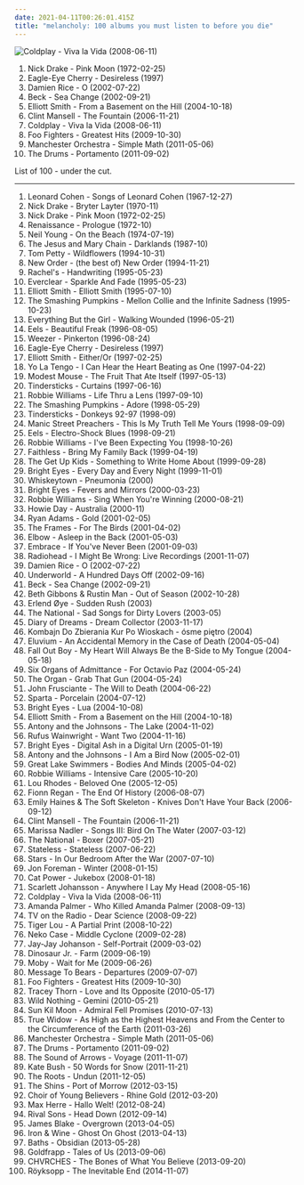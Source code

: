 ```yaml
---
date: 2021-04-11T00:26:01.415Z
title: "melancholy: 100 albums you must listen to before you die"
---
```

![Coldplay - Viva la Vida (2008-06-11)](http://coverartarchive.org/release/ae6f6141-57c8-4216-af1f-38950321571f/2071996976-500.jpg "Coldplay - Viva la Vida (2008-06-11)")
<ol class="albums">
<li data-cover="http://coverartarchive.org/release/2a274c12-8785-351a-9155-1d6d2dfde21c/23137783404-500.jpg" data-tags="folk, singer-songwriter" role="button">Nick Drake - Pink Moon (1972-02-25)</li>
<li data-cover="https://img.discogs.com/rCaNhr_34D521yNmbQrdiMBrlMw=/fit-in/600x595/filters:strip_icc():format(jpeg):mode_rgb():quality(90)/discogs-images/R-10436054-1497386385-2041.jpeg.jpg" data-tags="pop, 90s" role="button">Eagle-Eye Cherry - Desireless (1997)</li>
<li data-cover="https://img.discogs.com/ZQlQz6fBE2IohmkyyWgN2qBYtbw=/fit-in/150x150/filters:strip_icc():format(jpeg):mode_rgb():quality(90)/discogs-images/R-1222805-1202239031.jpeg.jpg" data-tags="acoustic, singer-songwriter, folk" role="button">Damien Rice - O (2002-07-22)</li>
<li data-cover="http://coverartarchive.org/release/09dc8894-bb52-4edd-a31b-e74e30753a44/7066111416-500.jpg" data-tags="singer-songwriter, acoustic, beck" role="button">Beck - Sea Change (2002-09-21)</li>
<li data-cover="http://coverartarchive.org/release/f01097d5-8a73-3585-8c62-3831a3bd0db6/16096949332-500.jpg" data-tags="singer-songwriter, indie" role="button">Elliott Smith - From a Basement on the Hill (2004-10-18)</li>
<li data-cover="http://coverartarchive.org/release/33abead4-3015-438f-9ea3-97f2cc5cb278/6074705469-500.jpg" data-tags="soundtrack" role="button">Clint Mansell - The Fountain (2006-11-21)</li>
<li data-cover="http://coverartarchive.org/release/ae6f6141-57c8-4216-af1f-38950321571f/2071996976-500.jpg" data-tags="alternative, britpop" role="button">Coldplay - Viva la Vida (2008-06-11)</li>
<li data-cover="http://coverartarchive.org/release/cd535e76-4821-4738-a1fc-bd835c6ff6bd/1941029803-500.jpg" data-tags="rock, alternative rock" role="button">Foo Fighters - Greatest Hits (2009-10-30)</li>
<li data-cover="http://coverartarchive.org/release/3282de09-0297-3a37-83f8-f2d5588da1ff/7897264083-500.jpg" data-tags="rock, alternative" role="button">Manchester Orchestra - Simple Math (2011-05-06)</li>
<li data-cover="http://coverartarchive.org/release/b6b21d16-021f-48fe-a575-c46320cf3107/28325780282-500.jpg" data-tags="indie pop, new wave" role="button">The Drums - Portamento (2011-09-02)</li>
</ol>
List of 100 - under the cut.
<!-- more -->

_________________

<ol class="albums">
<li data-cover="http://coverartarchive.org/release/4fd118e2-1298-3a33-b870-839e336472f3/20585904865-500.jpg" data-tags="folk, singer-songwriter" role="button">
Leonard Cohen - Songs of Leonard Cohen (1967-12-27)
</li>
<li data-cover="http://coverartarchive.org/release/93d4c2fa-6749-3820-88df-b1f6df8cf48b/11682519206-500.jpg" data-tags="folk, singer-songwriter" role="button">
Nick Drake - Bryter Layter (1970-11)
</li>
<li data-cover="http://coverartarchive.org/release/2a274c12-8785-351a-9155-1d6d2dfde21c/23137783404-500.jpg" data-tags="folk, singer-songwriter" role="button">
Nick Drake - Pink Moon (1972-02-25)
</li>
<li data-cover="http://coverartarchive.org/release/16ccefb7-1a37-40f2-b2a6-952e5eb7d355/982794644-500.jpg" data-tags="progressive rock" role="button">
Renaissance - Prologue (1972-10)
</li>
<li data-cover="https://via.placeholder.com/450" data-tags="singer-songwriter, 70s, folk rock" role="button">
Neil Young - On the Beach (1974-07-19)
</li>
<li data-cover="https://via.placeholder.com/450" data-tags="post-punk, 80s" role="button">
The Jesus and Mary Chain - Darklands (1987-10)
</li>
<li data-cover="http://coverartarchive.org/release/8126990b-62c2-459f-8319-ec5cab3524a6/8157450797-500.jpg" data-tags="rock, 90s" role="button">
Tom Petty - Wildflowers (1994-10-31)
</li>
<li data-cover="http://coverartarchive.org/release/983ae253-215e-4f6c-8411-fa7ddcec2d94/19120789325-500.jpg" data-tags="80s, synthpop, electronic, new wave" role="button">
New Order - (the best of) New Order (1994-11-21)
</li>
<li data-cover="http://coverartarchive.org/release/82380d93-e180-4ec3-b8e3-cf19832b03c2/9131911956-500.jpg" data-tags="strings, melancholy, radiant electro" role="button">
Rachel's - Handwriting (1995-05-23)
</li>
<li data-cover="https://img.discogs.com/ET7Yy8_knfXR_aToSfd-_4mULc8=/fit-in/600x600/filters:strip_icc():format(jpeg):mode_rgb():quality(90)/discogs-images/R-1750670-1333630000.jpeg.jpg" data-tags="alternative rock, 90s, rock" role="button">
Everclear - Sparkle And Fade (1995-05-23)
</li>
<li data-cover="http://coverartarchive.org/release/1ae37385-e7cd-46cc-a53b-79cf364d2f60/9535453834-500.jpg" data-tags="singer-songwriter" role="button">
Elliott Smith - Elliott Smith (1995-07-10)
</li>
<li data-cover="http://coverartarchive.org/release/e4c0a2dc-49cb-382b-9bb3-a40d09669583/14335985988-500.jpg" data-tags="alternative rock" role="button">
The Smashing Pumpkins - Mellon Collie and the Infinite Sadness (1995-10-23)
</li>
<li data-cover="http://coverartarchive.org/release/2bb1f14a-893d-3392-839e-79838118213c/6557357686-500.jpg" data-tags="trip-hop, electronic, 90s" role="button">
Everything But the Girl - Walking Wounded (1996-05-21)
</li>
<li data-cover="http://coverartarchive.org/release/31c452b7-6fc4-39eb-9a0c-1f349328c745/11388472171-500.jpg" data-tags="alternative, rock, alternative rock, indie rock, 90s" role="button">
Eels - Beautiful Freak (1996-08-05)
</li>
<li data-cover="http://coverartarchive.org/release/ef968db8-874e-4d79-adb7-2ea0fe0b2b76/5857755598-500.jpg" data-tags="alternative rock, 90s" role="button">
Weezer - Pinkerton (1996-08-24)
</li>
<li data-cover="https://img.discogs.com/rCaNhr_34D521yNmbQrdiMBrlMw=/fit-in/600x595/filters:strip_icc():format(jpeg):mode_rgb():quality(90)/discogs-images/R-10436054-1497386385-2041.jpeg.jpg" data-tags="pop, 90s" role="button">
Eagle-Eye Cherry - Desireless (1997)
</li>
<li data-cover="http://coverartarchive.org/release/0a5aa565-8158-4e81-9776-af8044f6cc1e/18047694847-500.jpg" data-tags="singer-songwriter" role="button">
Elliott Smith - Either/Or (1997-02-25)
</li>
<li data-cover="https://img.discogs.com/pprUKgkowK3OCTpUPzPZrCFAwt4=/fit-in/600x513/filters:strip_icc():format(jpeg):mode_rgb():quality(90)/discogs-images/R-1512847-1244220758.jpeg.jpg" data-tags="indie rock, 90s" role="button">
Yo La Tengo - I Can Hear the Heart Beating as One (1997-04-22)
</li>
<li data-cover="http://coverartarchive.org/release/6aca9251-e534-3c3c-b146-35996ff4abdd/1224066898-500.jpg" data-tags="indie, indie rock" role="button">
Modest Mouse - The Fruit That Ate Itself (1997-05-13)
</li>
<li data-cover="http://coverartarchive.org/release/ef8ffab3-2a8e-42d0-a208-5fef13716494/3558127143-500.jpg" data-tags="chamber pop, melancholy" role="button">
Tindersticks - Curtains (1997-06-16)
</li>
<li data-cover="https://img.discogs.com/srk4VKwvLYZHsdluO_-5sOpdufc=/fit-in/600x611/filters:strip_icc():format(jpeg):mode_rgb():quality(90)/discogs-images/R-14621763-1578342628-8323.jpeg.jpg" data-tags="pop, rock, britpop, british" role="button">
Robbie Williams - Life Thru a Lens (1997-09-10)
</li>
<li data-cover="http://coverartarchive.org/release/dcae11f6-16e0-4efc-9b14-9a6497ca6150/8920454022-500.jpg" data-tags="alternative, 90s" role="button">
The Smashing Pumpkins - Adore (1998-05-29)
</li>
<li data-cover="http://coverartarchive.org/release/f0c99fd7-58a0-4b75-834a-aa885254746c/3566508964-500.jpg" data-tags="melancholy, tindersticks" role="button">
Tindersticks - Donkeys 92-97 (1998-09)
</li>
<li data-cover="https://img.discogs.com/uIjAHLlHTOPWsyeSt8OeDiyNSp4=/fit-in/600x602/filters:strip_icc():format(jpeg):mode_rgb():quality(90)/discogs-images/R-1949110-1608819307-6647.jpeg.jpg" data-tags="alternative rock, britpop" role="button">
Manic Street Preachers - This Is My Truth Tell Me Yours (1998-09-09)
</li>
<li data-cover="http://coverartarchive.org/release/18274d01-86aa-4f26-ab80-5526bd285d9b/5129179403-500.jpg" data-tags="90s, indie rock" role="button">
Eels - Electro-Shock Blues (1998-09-21)
</li>
<li data-cover="http://coverartarchive.org/release/97242b22-9778-4864-920b-3dfc4c104036/15402431156-500.jpg" data-tags="pop, britpop" role="button">
Robbie Williams - I've Been Expecting You (1998-10-26)
</li>
<li data-cover="http://coverartarchive.org/release/717a1e99-b6f4-4faf-89d1-10d69e991ccc/915839326-500.jpg" data-tags="electronic, techno, melancholy, groovy, ethno, faithless, hel phire" role="button">
Faithless - Bring My Family Back (1999-04-19)
</li>
<li data-cover="http://coverartarchive.org/release/011310b5-57b5-416e-8331-9bc134f6fbc8/3366913620-500.jpg" data-tags="emo" role="button">
The Get Up Kids - Something to Write Home About (1999-09-28)
</li>
<li data-cover="http://coverartarchive.org/release/534c550b-6e60-4dbc-9e95-05ea0340b0e1/26393492763-500.jpg" data-tags="indie" role="button">
Bright Eyes - Every Day and Every Night (1999-11-01)
</li>
<li data-cover="http://coverartarchive.org/release/b896e218-6dbe-4d2c-9d12-0234b24d429a/24486264397-500.jpg" data-tags="alt-country" role="button">
Whiskeytown - Pneumonia (2000)
</li>
<li data-cover="http://coverartarchive.org/release/64c2b3d0-f2ff-4e2f-9dad-4c926bb00a10/26393498490-500.jpg" data-tags="indie, folk" role="button">
Bright Eyes - Fevers and Mirrors (2000-03-23)
</li>
<li data-cover="http://coverartarchive.org/release/b85f3519-c771-3267-92c0-cf509db2eba0/2454107403-500.jpg" data-tags="pop" role="button">
Robbie Williams - Sing When You're Winning (2000-08-21)
</li>
<li data-cover="http://coverartarchive.org/release/69cae4c7-34f1-4dbe-8f61-2ac156a93d90/26608639903-500.jpg" data-tags="acoustic" role="button">
Howie Day - Australia (2000-11)
</li>
<li data-cover="http://coverartarchive.org/release/24f92b75-e2a0-4283-92a5-4073ff5088b5/15459838845-500.jpg" data-tags="alt-country, ryan adams" role="button">
Ryan Adams - Gold (2001-02-05)
</li>
<li data-cover="https://img.discogs.com/cEaKtdU8XpEYAc-xXDL54g7uoEY=/fit-in/300x300/filters:strip_icc():format(jpeg):mode_rgb():quality(90)/discogs-images/R-1433959-1279370870.jpeg.jpg" data-tags="noise, indie, rock, alternative, melancholy, irish, friends, heartbeat, plaintive, boomtown" role="button">
The Frames - For The Birds (2001-04-02)
</li>
<li data-cover="https://via.placeholder.com/450" data-tags="alternative" role="button">
Elbow - Asleep in the Back (2001-05-03)
</li>
<li data-cover="http://coverartarchive.org/release/413fac94-55fe-46f8-8bf7-1ab3b2fcd265/13573638270-500.jpg" data-tags="mellow, melancholy, post-britpop, paracuandoquieradormir" role="button">
Embrace - If You've Never Been (2001-09-03)
</li>
<li data-cover="https://via.placeholder.com/450" data-tags="live" role="button">
Radiohead - I Might Be Wrong: Live Recordings (2001-11-07)
</li>
<li data-cover="https://img.discogs.com/ZQlQz6fBE2IohmkyyWgN2qBYtbw=/fit-in/150x150/filters:strip_icc():format(jpeg):mode_rgb():quality(90)/discogs-images/R-1222805-1202239031.jpeg.jpg" data-tags="acoustic, singer-songwriter, folk" role="button">
Damien Rice - O (2002-07-22)
</li>
<li data-cover="http://coverartarchive.org/release/7c35ff51-e81a-4ccc-888f-9b27c5f558f0/1630166366-500.jpg" data-tags="electronic, techno" role="button">
Underworld - A Hundred Days Off (2002-09-16)
</li>
<li data-cover="http://coverartarchive.org/release/09dc8894-bb52-4edd-a31b-e74e30753a44/7066111416-500.jpg" data-tags="singer-songwriter, acoustic, beck" role="button">
Beck - Sea Change (2002-09-21)
</li>
<li data-cover="http://coverartarchive.org/release/d6dfec82-bdcc-4e05-9d8e-7666f9e74c0b/14023327941-500.jpg" data-tags="female vocalists, trip-hop" role="button">
Beth Gibbons & Rustin Man - Out of Season (2002-10-28)
</li>
<li data-cover="https://via.placeholder.com/450" data-tags="chillout, electronic, singer-songwriter, melancholy, klik plum" role="button">
Erlend Øye - Sudden Rush (2003)
</li>
<li data-cover="http://coverartarchive.org/release/361eb780-0b77-479f-bf80-9f2ad813d3e0/7793148294-500.jpg" data-tags="indie" role="button">
The National - Sad Songs for Dirty Lovers (2003-05)
</li>
<li data-cover="http://coverartarchive.org/release/6727cff4-ed37-4729-b87f-ebc351bb4a83/2106807340-500.jpg" data-tags="gothic, melancholy, darkwave, dark wave, future pop, owned cd" role="button">
Diary of Dreams - Dream Collector (2003-11-17)
</li>
<li data-cover="http://coverartarchive.org/release/3f4b686d-69fe-45d1-b4df-42c839c6db24/8259522263-500.jpg" data-tags="alternative rock, melancholy, space rock, kdzkpw" role="button">
Kombajn Do Zbierania Kur Po Wioskach - ósme piętro (2004)
</li>
<li data-cover="http://coverartarchive.org/release/c11fe76c-b6de-4452-a253-41ab877e0dcf/3266021120-500.jpg" data-tags="piano, instrumental" role="button">
Eluvium - An Accidental Memory in the Case of Death (2004-05-04)
</li>
<li data-cover="http://coverartarchive.org/release/fc2b4c7a-a7e3-4756-bcec-cd3e9a2ce4b7/28392699788-500.jpg" data-tags="acoustic" role="button">
Fall Out Boy - My Heart Will Always Be the B-Side to My Tongue (2004-05-18)
</li>
<li data-cover="http://coverartarchive.org/release/2de859f9-b9d3-4512-ae9d-1bc8b70c60df/26658665691-500.jpg" data-tags="mellow, melancholy, my collection, diana picks, holy mountain, granka" role="button">
Six Organs of Admittance - For Octavio Paz (2004-05-24)
</li>
<li data-cover="http://coverartarchive.org/release/400ad7c8-d2cf-4fa7-be52-2d210274014e/20106904750-500.jpg" data-tags="indie rock" role="button">
The Organ - Grab That Gun (2004-05-24)
</li>
<li data-cover="https://img.discogs.com/z2S_5gHnOplgRW32RtYNqoGmf-g=/fit-in/250x250/filters:strip_icc():format(jpeg):mode_rgb():quality(90)/discogs-images/R-4188253-1358358245-1790.jpeg.jpg" data-tags="alternative" role="button">
John Frusciante - The Will to Death (2004-06-22)
</li>
<li data-cover="http://coverartarchive.org/release/8c21f963-8ca1-4d19-aed3-479495617eaa/3331901488-500.jpg" data-tags="post-hardcore" role="button">
Sparta - Porcelain (2004-07-12)
</li>
<li data-cover="https://img.discogs.com/weezdSh8MVy7KscP9J_QxLrXM8s=/fit-in/600x600/filters:strip_icc():format(jpeg):mode_rgb():quality(90)/discogs-images/R-2885359-1561911022-1539.jpeg.jpg" data-tags="indie" role="button">
Bright Eyes - Lua (2004-10-08)
</li>
<li data-cover="http://coverartarchive.org/release/f01097d5-8a73-3585-8c62-3831a3bd0db6/16096949332-500.jpg" data-tags="singer-songwriter, indie" role="button">
Elliott Smith - From a Basement on the Hill (2004-10-18)
</li>
<li data-cover="http://coverartarchive.org/release/9ecb0e31-2521-4eff-a5eb-e1002c92d507/10262260410-500.jpg" data-tags="genital panic" role="button">
Antony and the Johnsons - The Lake (2004-11-02)
</li>
<li data-cover="https://img.discogs.com/3waKR4XxTJ5AsOA8BWGWHiUUw9k=/fit-in/600x517/filters:strip_icc():format(jpeg):mode_rgb():quality(90)/discogs-images/R-11072812-1520800595-4024.jpeg.jpg" data-tags="indie, singer-songwriter" role="button">
Rufus Wainwright - Want Two (2004-11-16)
</li>
<li data-cover="http://coverartarchive.org/release/429e4e45-9b6a-4846-a016-fe981babd65e/4724061389-500.jpg" data-tags="indie" role="button">
Bright Eyes - Digital Ash in a Digital Urn (2005-01-19)
</li>
<li data-cover="http://coverartarchive.org/release/27877053-2d88-48a1-8f3f-cab6e8c35cbd/8815137840-500.jpg" data-tags="singer-songwriter, 00s" role="button">
Antony and the Johnsons - I Am a Bird Now (2005-02-01)
</li>
<li data-cover="http://coverartarchive.org/release/18bba5fe-2c2c-3d48-bf5b-8b19b2aaabf1/4806600464-500.jpg" data-tags="folk" role="button">
Great Lake Swimmers - Bodies And Minds (2005-04-02)
</li>
<li data-cover="http://coverartarchive.org/release/d304d0ae-4937-30a9-9ea7-656a8d92860b/1413448182-500.jpg" data-tags="pop, robbie williams" role="button">
Robbie Williams - Intensive Care (2005-10-20)
</li>
<li data-cover="https://via.placeholder.com/450" data-tags="acoustic, female vocalists" role="button">
Lou Rhodes - Beloved One (2005-12-05)
</li>
<li data-cover="https://img.discogs.com/UTfPdDO7yKlna4J-8s7oIndKMmc=/fit-in/599x595/filters:strip_icc():format(jpeg):mode_rgb():quality(90)/discogs-images/R-2024101-1259182598.jpeg.jpg" data-tags="folk, singer-songwriter" role="button">
Fionn Regan - The End Of History (2006-08-07)
</li>
<li data-cover="https://img.discogs.com/UtBi7t1DXERRrdvkcTSdW3nD98A=/fit-in/600x600/filters:strip_icc():format(jpeg):mode_rgb():quality(90)/discogs-images/R-792756-1325069657.jpeg.jpg" data-tags="indie, female vocalists, piano" role="button">
Emily Haines & The Soft Skeleton - Knives Don't Have Your Back (2006-09-12)
</li>
<li data-cover="http://coverartarchive.org/release/33abead4-3015-438f-9ea3-97f2cc5cb278/6074705469-500.jpg" data-tags="soundtrack" role="button">
Clint Mansell - The Fountain (2006-11-21)
</li>
<li data-cover="http://coverartarchive.org/release/6612f329-7d59-4578-8128-c2a2ec86565c/8703131155-500.jpg" data-tags="folk" role="button">
Marissa Nadler - Songs III: Bird On The Water (2007-03-12)
</li>
<li data-cover="http://coverartarchive.org/release/9bce96cc-8d4f-38f3-97d5-decb81ab7119/14968666106-500.jpg" data-tags="indie rock" role="button">
The National - Boxer (2007-05-21)
</li>
<li data-cover="http://coverartarchive.org/release/3e23b9fc-89c4-48c4-b1d3-bd26122c628d/11720822356-500.jpg" data-tags="trip-hop, electronic" role="button">
Stateless - Stateless (2007-06-22)
</li>
<li data-cover="http://coverartarchive.org/release/04ea5f92-d9c9-4565-985c-f76e9b501247/23087035503-500.jpg" data-tags="indie, indie pop, canadian" role="button">
Stars - In Our Bedroom After the War (2007-07-10)
</li>
<li data-cover="http://coverartarchive.org/release/aa2b78dc-f318-4b16-9b7f-e0ddc52a2429/23547814573-500.jpg" data-tags="melancholy" role="button">
Jon Foreman - Winter (2008-01-15)
</li>
<li data-cover="http://coverartarchive.org/release/472ab586-be69-4bdb-8f90-af1d25e754a6/22781705669-500.jpg" data-tags="female vocalists, covers, jazz, cover" role="button">
Cat Power - Jukebox (2008-01-18)
</li>
<li data-cover="http://coverartarchive.org/release/8cf43ee9-65c3-407e-863d-cdb7b8bbad39/28864635475-500.jpg" data-tags="tom waits, alternative, cover" role="button">
Scarlett Johansson - Anywhere I Lay My Head (2008-05-16)
</li>
<li data-cover="http://coverartarchive.org/release/ae6f6141-57c8-4216-af1f-38950321571f/2071996976-500.jpg" data-tags="alternative, britpop" role="button">
Coldplay - Viva la Vida (2008-06-11)
</li>
<li data-cover="http://coverartarchive.org/release/5048b8c6-1214-4836-a48f-c2df38eaf099/7240585489-500.jpg" data-tags="alternative, cabaret" role="button">
Amanda Palmer - Who Killed Amanda Palmer (2008-09-13)
</li>
<li data-cover="http://coverartarchive.org/release/746067ad-88f0-4426-b5a5-7313b186488c/22393792907-500.jpg" data-tags="indie, indie rock, alternative, experimental" role="button">
TV on the Radio - Dear Science (2008-09-22)
</li>
<li data-cover="https://img.discogs.com/ayOUGQj9BvzmMXDCF9ZX4CHi91c=/fit-in/300x269/filters:strip_icc():format(jpeg):mode_rgb():quality(90)/discogs-images/R-7318750-1438776698-9497.jpeg.jpg" data-tags="electronic, progressive rock, melancholy" role="button">
Tiger Lou - A Partial Print (2008-10-22)
</li>
<li data-cover="http://coverartarchive.org/release/05472483-8124-3552-93dd-b3c6d1e106fa/22402218939-500.jpg" data-tags="alt-country, indie rock" role="button">
Neko Case - Middle Cyclone (2009-02-28)
</li>
<li data-cover="https://via.placeholder.com/450" data-tags="melancholy" role="button">
Jay-Jay Johanson - Self-Portrait (2009-03-02)
</li>
<li data-cover="http://coverartarchive.org/release/59ff8aaf-2ad1-4b1d-9e2a-771f1d154a33/21498444470-500.jpg" data-tags="alternative, indie, alternative rock" role="button">
Dinosaur Jr. - Farm (2009-06-19)
</li>
<li data-cover="http://coverartarchive.org/release/8e378c3e-0af4-373f-94fc-84c03e8b4374/7932628388-500.jpg" data-tags="ambient, chillout, electronic" role="button">
Moby - Wait for Me (2009-06-26)
</li>
<li data-cover="http://coverartarchive.org/release/2b9d907e-72ee-4420-82e9-daf39f19750f/6068721390-500.jpg" data-tags="post-rock, post rock, ambient" role="button">
Message To Bears - Departures (2009-07-07)
</li>
<li data-cover="http://coverartarchive.org/release/cd535e76-4821-4738-a1fc-bd835c6ff6bd/1941029803-500.jpg" data-tags="rock, alternative rock" role="button">
Foo Fighters - Greatest Hits (2009-10-30)
</li>
<li data-cover="http://coverartarchive.org/release/a84b882c-f7ba-442f-96b0-57ccc2721dce/4081360239-500.jpg" data-tags="electronic, pop, alternative, female vocalists, downtempo, singer-songwriter, piano, easy listening, adult contemporary, guitar, lounge, mellow, melancholy, merge records, love and its opposite, strange feeling" role="button">
Tracey Thorn - Love and Its Opposite (2010-05-17)
</li>
<li data-cover="https://img.discogs.com/NeBBu5EEP2XGecymLXlAwoGnSSs=/fit-in/600x604/filters:strip_icc():format(jpeg):mode_rgb():quality(90)/discogs-images/R-2297842-1490435079-4947.jpeg.jpg" data-tags="dream pop" role="button">
Wild Nothing - Gemini (2010-05-21)
</li>
<li data-cover="http://coverartarchive.org/release/b970bb34-96bd-4cce-8e63-d7cf0f7a36f2/27689058661-500.jpg" data-tags="folk, singer-songwriter, melancholy" role="button">
Sun Kil Moon - Admiral Fell Promises (2010-07-13)
</li>
<li data-cover="http://coverartarchive.org/release/4a50be67-15c9-43c4-ae87-9cac28fffe39/5660502401-500.jpg" data-tags="shoegaze" role="button">
True Widow - As High as the Highest Heavens and From the Center to the Circumference of the Earth (2011-03-26)
</li>
<li data-cover="http://coverartarchive.org/release/3282de09-0297-3a37-83f8-f2d5588da1ff/7897264083-500.jpg" data-tags="rock, alternative" role="button">
Manchester Orchestra - Simple Math (2011-05-06)
</li>
<li data-cover="http://coverartarchive.org/release/b6b21d16-021f-48fe-a575-c46320cf3107/28325780282-500.jpg" data-tags="indie pop, new wave" role="button">
The Drums - Portamento (2011-09-02)
</li>
<li data-cover="https://img.discogs.com/YGa7AreT0uFUN-nqae2MJ9TkZyQ=/fit-in/576x520/filters:strip_icc():format(jpeg):mode_rgb():quality(90)/discogs-images/R-3207172-1321104806.jpeg.jpg" data-tags="electropop" role="button">
The Sound of Arrows - Voyage (2011-11-07)
</li>
<li data-cover="http://coverartarchive.org/release/4518b2c0-0091-4780-b31e-6dfc7e1d9cd5/21132684376-500.jpg" data-tags="alternative, art pop, winter" role="button">
Kate Bush - 50 Words for Snow (2011-11-21)
</li>
<li data-cover="http://coverartarchive.org/release/17105002-a6fd-4f92-9589-aa7f98073638/4785732549-500.jpg" data-tags="hip hop" role="button">
The Roots - Undun (2011-12-05)
</li>
<li data-cover="http://coverartarchive.org/release/a2512426-89d9-45a5-98e0-90f7ad468d0d/7978546038-500.jpg" data-tags="indie rock" role="button">
The Shins - Port of Morrow (2012-03-15)
</li>
<li data-cover="https://img.discogs.com/Xkj6xV-YrCXAGQBo4KwVjGDVYAU=/fit-in/360x360/filters:strip_icc():format(jpeg):mode_rgb():quality(90)/discogs-images/R-3437109-1330368440.jpeg.jpg" data-tags="indie, alternative, melancholy, male vocalists, lp, ghostly international, tigerspring, kanal 98" role="button">
Choir of Young Believers - Rhine Gold (2012-03-20)
</li>
<li data-cover="http://coverartarchive.org/release/d602e64a-c6d2-4134-8163-7cf5f8be4cb2/9181644643-500.jpg" data-tags="pop, melancholy, soul and rnb, ma herre" role="button">
Max Herre - Hallo Welt! (2012-08-24)
</li>
<li data-cover="https://img.discogs.com/1k47wZTRhC9GmAdBrDV3FpW84l0=/fit-in/600x599/filters:strip_icc():format(jpeg):mode_rgb():quality(90)/discogs-images/R-3887693-1456163738-5026.jpeg.jpg" data-tags="sad, hard rock, melancholy, my love, blues rock, songs to play at my funeral, road trip, nostalgia, makes me cry, sound poetry, sleepless nights, when im sad, whiskey and cigarettes, great song played at the right time, shes a rainbow, beautiful depressive songs, guille, solo en el puto mundo, guillerainbow, diciembre 2012, maisi 2013" role="button">
Rival Sons - Head Down (2012-09-14)
</li>
<li data-cover="https://img.discogs.com/cNjibLSsY9wA6qRnZUanNo5xtbQ=/fit-in/600x600/filters:strip_icc():format(jpeg):mode_rgb():quality(90)/discogs-images/R-4447618-1462518825-2838.jpeg.jpg" data-tags="electronic, soul" role="button">
James Blake - Overgrown (2013-04-05)
</li>
<li data-cover="https://img.discogs.com/cfc9e7fd50d7c9c08931869b95f6849a01d0635d/images/spacer.gif" data-tags="folk" role="button">
Iron & Wine - Ghost On Ghost (2013-04-13)
</li>
<li data-cover="http://coverartarchive.org/release/f5aa8083-768e-495b-b7ce-0918cc9ff5d3/5445573385-500.jpg" data-tags="electronic, glitch" role="button">
Baths - Obsidian (2013-05-28)
</li>
<li data-cover="http://coverartarchive.org/release/6b18b30a-e578-41eb-8d3d-1ff4a6a22d9d/12859926570-500.jpg" data-tags="trip-hop, electronic, chamber pop, art pop" role="button">
Goldfrapp - Tales of Us (2013-09-06)
</li>
<li data-cover="http://coverartarchive.org/release/cac2fc42-25ce-4021-8030-39401f2563cf/5073194509-500.jpg" data-tags="synthpop" role="button">
CHVRCHES - The Bones of What You Believe (2013-09-20)
</li>
<li data-cover="http://coverartarchive.org/release/7704bdf5-5fcd-4f80-a759-30fba880bfe6/8762633349-500.jpg" data-tags="electronic, downtempo" role="button">
Röyksopp - The Inevitable End (2014-11-07)
</li>
</ol>